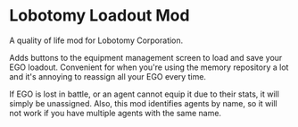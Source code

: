 Lobotomy Loadout Mod
====================

A quality of life mod for Lobotomy Corporation.

Adds buttons to the equipment management screen to load and save your
EGO loadout. Convenient for when you're using the memory repository a
lot and it's annoying to reassign all your EGO every time.

If EGO is lost in battle, or an agent cannot equip it due to their
stats, it will simply be unassigned. Also, this mod identifies agents
by name, so it will not work if you have multiple agents with the same
name.
